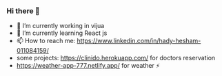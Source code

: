 ### Hi there 👋
- 🔭 I’m currently working in vijua
- 🌱 I’m currently learning React js
- 📫 How to reach me: https://www.linkedin.com/in/hady-hesham-011084159/
- some projects: https://clinido.herokuapp.com/ for doctors reservation
- https://weather-app-777.netlify.app/ for weather ⚡




<!--
**Hady-7/Hady-7** is a ✨ _special_ ✨ repository because its `README.md` (this file) appears on your GitHub profile.

Here are some ideas to get you started:

- 🔭 I’m currently working on ...
- 🌱 I’m currently learning ...
- 👯 I’m looking to collaborate on ...
- 🤔 I’m looking for help with ...
- 💬 Ask me about ...
- 📫 How to reach me: ...
- 😄 Pronouns: ...
- ⚡ Fun fact: ...
-->
